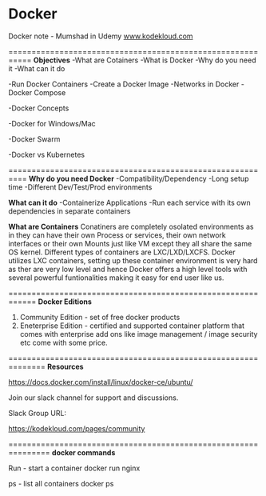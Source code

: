 # Docker
Docker note - Mumshad in Udemy
www.kodekloud.com

===========================================================
**Objectives**
-What are Cotainers
-What is Docker
-Why do you need it
-What can it do

-Run Docker Containers
-Create a Docker Image
-Networks in Docker
-Docker Compose

-Docker Concepts

-Docker for Windows/Mac

-Docker Swarm

-Docker vs Kubernetes

==========================================================
**Why do you need Docker**
-Compatibility/Dependency
-Long setup time
-Different Dev/Test/Prod environments

**What can it do**
-Containerize Applications
-Run each service with its own dependencies in separate containers

**What are Containers**
Conatiners are completely osolated environments as in they can have their own Process or services, their own network 
interfaces or their own Mounts just like VM except they all share the same OS kernel.
Different types of containers are LXC/LXD/LXCFS. 
Docker utilizes LXC containers, setting up these container environment is very hard as ther are very low level 
and hence Docker offers a high level tools with several powerful funtionalities making it easy for end user like us.

============================================================
**Docker Editions**
1) Community Edition - set of free docker products
2) Eneterprise Edition - certified and supported container platform that comes with enterprise add ons like image management / image security etc come with some price.

==============================================================
**Resources**

https://docs.docker.com/install/linux/docker-ce/ubuntu/

Join our slack channel for support and discussions.

Slack Group URL:

https://kodekloud.com/pages/community

===============================================================
**docker commands**

Run - start a container
docker run nginx

ps - list all containers
docker ps


